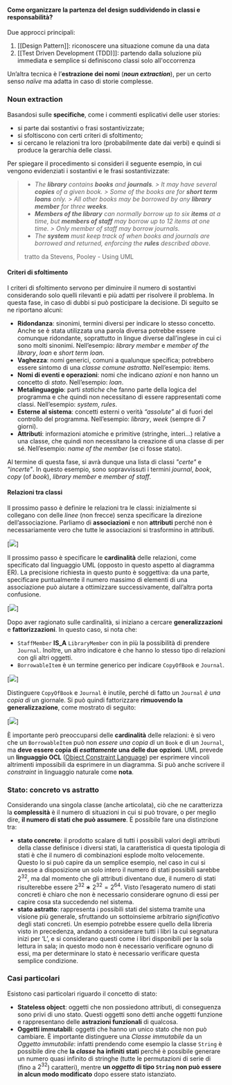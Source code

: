 #### Come organizzare la partenza del design suddividendo in classi e responsabilità?

Due approcci principali:
1. [[Design Pattern]]: riconoscere una situazione comune da una data
2. [[Test Driven Development (TDD)]]: partendo dalla soluzione più immediata e semplice si definiscono classi solo all'occorrenza

Un’altra tecnica è l’**estrazione dei nomi** (***noun extraction***), per un certo senso _naïve_ ma adatta in caso di storie complesse.

### Noun extraction

Basandosi sulle **specifiche**, come i commenti esplicativi delle user stories:
- si parte dai sostantivi o frasi sostantivizzate;
- si sfoltiscono con certi criteri di sfoltimento;
- si cercano le relazioni tra loro (probabilmente date dai verbi) e quindi si produce la gerarchia delle classi.

Per spiegare il procedimento si consideri il seguente esempio, in cui vengono evidenziati i sostantivi e le frasi sostantivizzate:
> - _The **library** contains **books** and **journals**. > It may have several **copies** of a given book. > Some of the books are for **short term loans** only. > All other books may be borrowed by any **library member** for three **weeks**._
> - _**Members of the library** can normally borrow up to six **items** at a time, but **members of staff** may borrow up to 12 items at one time. > Only member of staff may borrow journals._
> - _The **system** must keep track of when books and journals are borrowed and returned, enforcing the **rules** described above._
>   
> tratto da Stevens, Pooley - Using UML


#### Criteri di sfoltimento

I criteri di sfoltimento servono per diminuire il numero di sostantivi considerando solo quelli rilevanti e più adatti per risolvere il problema. In questa fase, in caso di dubbi si può posticipare la decisione. Di seguito se ne riportano alcuni:
- **Ridondanza**: sinonimi, termini diversi per indicare lo stesso concetto. Anche se è stata utilizzata una parola diversa potrebbe essere comunque ridondante, soprattutto in lingue diverse dall’inglese in cui ci sono molti sinonimi. Nell’esempio: _library member_ e _member of the library_, _loan_ e _short term loan_.
- **Vaghezza**: nomi generici, comuni a qualunque specifica; potrebbero essere sintomo di una _classe comune astratta_. Nell’esempio: items.
- **Nomi di eventi e operazioni**: nomi che indicano *azioni* e non hanno un concetto di _stato_. Nell’esempio: _loan_.
- **Metalinguaggio**: parti _statiche_ che fanno parte della logica del programma e che quindi non necessitano di essere rappresentati come classi. Nell’esempio: _system_, _rules_.
- **Esterne al sistema**: concetti esterni o verità _“assolute”_ al di fuori del controllo del programma. Nell’esempio: _library_, _week_ (sempre di 7 giorni).
- **Attributi**: informazioni atomiche e primitive (stringhe, interi…) relative a una classe, che quindi non necessitano la creazione di una classe di per sé. Nell’esempio: _name of the member_ (se ci fosse stato).

Al termine di questa fase, si avrà dunque una lista di classi _"certe"_ e _"incerte"_. 
In questo esempio, sono sopravvissuti i termini _journal_, _book_, _copy_ (of _book_), _library member_ e _member of staff_.


#### Relazioni tra classi

Il prossimo passo è definire le relazioni tra le classi: inizialmente si collegano con delle _linee_ (non frecce) senza specificare la direzione dell’associazione. Parliamo di **associazioni** e non **attributi** perché non è necessariamente vero che tutte le associazioni si trasformino in attributi.

[![](https://marcobuster.github.io/sweng/mdbook-plantuml-img/fcfb85f6886da995828ad862596f1a91eb0299d5.svg)]

Il prossimo passo è specificare le **cardinalità** delle relazioni, come specificato dal linguaggio UML (opposto in questo aspetto al diagramma ER). 
La precisione richiesta in questo punto è soggettiva: da una parte, specificare puntualmente il numero massimo di elementi di una associazione può aiutare a ottimizzare successivamente, dall’altra porta confusione.

[![](https://marcobuster.github.io/sweng/mdbook-plantuml-img/fb9ab18a18e6663d6af88de08796b27c5d59b105.svg)]

Dopo aver ragionato sulle cardinalità, si iniziano a cercare **generalizzazioni** e **fattorizzazioni**. In questo caso, si nota che:
- `StaffMember` **IS_A** `LibraryMember` con in più la possibilità di prendere `Journal`. Inoltre, un altro indicatore è che hanno lo stesso tipo di relazioni con gli altri oggetti.
- `BorrowableItem` è un termine generico per indicare `CopyOfBook` e `Journal`.

[![](https://marcobuster.github.io/sweng/mdbook-plantuml-img/69929dcec439a4a448c516a7c9fbd014c4e22c4c.svg)]

Distinguere `CopyOfBook` e `Journal` è inutile, perché di fatto un `Journal` _è una copia di_ un giornale. Si può quindi fattorizzare **rimuovendo la generalizzazione**, come mostrato di seguito:

[![](https://marcobuster.github.io/sweng/mdbook-plantuml-img/65c5ffe2b723ce22961ef1c696f760d21e93e1b7.svg)]

È importante però preoccuparsi delle **cardinalità** delle relazioni: è sì vero che un `BorrowableItem` può non _essere una copia di_ un `Book` e di un `Journal`, ma **deve essere copia di _esattamente_ una delle due opzioni**. 
UML prevede un **linguaggio OCL** ([Object Constraint Language](https://en.wikipedia.org/wiki/Object_Constraint_Language)) per esprimere vincoli altrimenti impossibili da esprimere in un diagramma. Si può anche scrivere il _constraint_ in linguaggio naturale come **nota**.


### Stato: concreto vs astratto

Considerando una singola classe (anche articolata), ciò che ne caratterizza la **complessità** è il numero di situazioni in cui si può trovare, o per meglio dire, **il numero di stati che può assumere**. È possibile fare una distinzione tra:
- **stato concreto**: il prodotto scalare di tutti i possibili valori degli attributi della classe definisce i diversi stati, la caratteristica di questa tipologia di stati è che il numero di combinazioni esplode molto velocemente. Questo lo si può capire da un semplice esempio, nel caso in cui si avesse a disposizione un solo intero il numero di stati possibili sarebbe $2^{32}$, ma dal momento che gli attributi diventano due, il numero di stati risulterebbe essere $2^{32}∗2^{32}=2^{64}$. Visto l’esagerato numero di stati concreti è chiaro che non è necessario considerare ognuno di essi per capire cosa sta succedendo nel sistema.
- **stato astratto**: rappresenta i possibili stati del sistema tramite una visione più generale, sfruttando un sottoinsieme arbitrario _significativo_ degli stati concreti. Un esempio potrebbe essere quello della libreria visto in precedenza, andando a considerare tutti i libri la cui segnatura inizi per ‘L’, e si considerano questi come i libri disponibili per la sola lettura in sala; in questo modo non è necessario verificare ognuno di essi, ma per determinare lo stato è necessario verificare questa semplice condizione.

### Casi particolari

Esistono casi particolari riguardo il concetto di stato:
- **Stateless object**: oggetti che non possiedono attributi, di conseguenza sono privi di uno stato. Questi oggetti sono detti anche oggetti funzione e rappresentano delle **astrazioni funzionali** di qualcosa.
- **Oggetti immutabili**: oggetti che hanno un unico stato che non può cambiare. È importante distinguere una _Classe immutabile_ da un _Oggetto immutabile_: infatti prendendo come esempio la classe `String` è possibile dire che **la _classe_ ha infiniti stati** perché è possibile generare un numero quasi infinito di stringhe (tutte le permutazioni di serie di (fino a $2^{32}$) caratteri), mentre **un _oggetto_ di tipo `String` non può essere in alcun modo modificato** dopo essere stato istanziato.